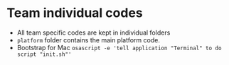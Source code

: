 # Team individual codes

- All team specific codes are kept in individual folders
- `platform` folder contains the main platform code.
- Bootstrap for Mac `osascript -e 'tell application "Terminal" to do script "init.sh"'`
